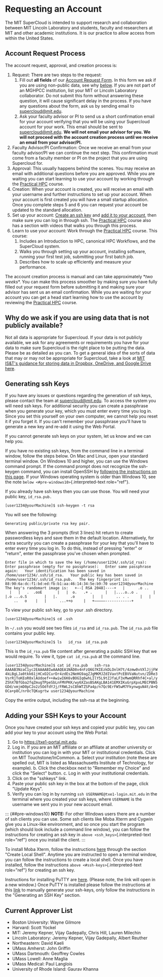 Requesting an Account
=====================

The MIT SuperCloud is intended to support research and collaboration
between MIT Lincoln Laboratory and students, faculty and researchers at
MIT and other academic institutions. It is our practice to allow access
from within the United States.

Account Request Process
-----------------------

The account request, approval, and creation process is:

1. Request: There are two steps to the request:
    1. Fill out **all fields** of our [Account Request
        Form](https://txe1-portal.mit.edu/login/request.php). In this
        form we ask if you are using non-public data, see why
        [below](requesting-account.md#why-do-we-ask-if-you-are-using-data-that-is-not-publicly-available). If you
        are not part of an MGHPCC institution, list your MIT or Lincoln
        Laboratory collaborator. Do not submit this form without
        answering these question, it will cause significant delay in the
        process. If you have any questions about the form, ask us by
        sending email to <supercloud@mit.edu>.
    2. Ask your faculty advisor or PI to send us a short confirmation
        email for your account verifying that you will be using your
        Supercloud account for your work. This email should be sent to
        [supercloud@mit.edu](mailto:supercloud@mit.edu?subject=Confirming%20Supercloud%20Account). **We
        will not email your advisor for you. We will not proceed with
        the account creation process until we receive an email from your
        advisor/PI.**
2. Faculty Advisor/PI Confirmation: Once we receive an email from your
    faculty advisor/PI we can continue the next step. This confirmation
    must come from a faculty member or PI on the project that you are
    using Supercloud for.
3. Approval: This usually happens behind the scenes. You may receive an
    email with additional questions before you are approved. While you
    are waiting you can start learning to use your account by working
    through the [Practical
    HPC](https://learn.llx.edly.io/course/practical-hpc/) course.
4. Creation: When your account is created, you will receive an email
    with your username and further instructions to set up your account.
    When your account is first created you will have a small startup
    allocation. Once you complete steps 5 and 6 you can request your
    account be updated to the standard allocation.
5. Set up your account:
    [Create an ssh key](requesting-account.md#generating-ssh-keys) and
    [add it to
    your account](requesting-account.md#adding-your-ssh-keys-to-your-account), then
    make sure you can log in through ssh. The [Practical
    HPC](https://learn.llx.edly.io/course/practical-hpc/) course also
    has a section with videos that walks you through this process.
6. Learn to use your account: Work through the [Practical
    HPC](https://learn.llx.edly.io/course/practical-hpc/) course. This
    course:
    1. Includes an Introduction to HPC, canonical HPC Workflows, and
        the SuperCloud system.
    2. Walks you through setting up your account, installing software,
        running your first test job, submitting your first batch job.
    3. Describes how to scale up efficiently and measure your
        performance.

The account creation process is manual and can take approximately \**two
weeks*\*. You can make this process smoother by making sure you have
fully filled out your request form before submitting it and making sure
your advisor has sent us an email confirmation. While you are waiting
for your account you can get a head start learning how to use the
account by reviewing the [Practical
HPC](https://learn.llx.edly.io/course/practical-hpc/) course.

Why do we ask if you are using data that is not publicly available?
-------------------------------------------------------------------

Not all data is appropriate for Supercloud. If your data is not publicly
available, we ask for any agreements or requirements you have for your
data to make sure Supercloud is the right place to be putting the data.
Please be as detailed as you can. To get a general idea of the sorts of
data that may or may not be appropriate for Supercloud, take a look at
[MIT IS&T\'s guidance for storing data in Dropbox, OneDrive, and Google
Drive
here](http://kb.mit.edu/confluence/pages/viewpage.action?pageId=152598887).

Generating ssh Keys
-------------------

If you have any issues or questions regarding the generation of ssh
keys, please contact the team at <supercloud@mit.edu>. To access the
system you will need ssh keys. For additional security you can create a
passphrase when you generate your key, which you must enter every time
you log in. Since you set this yourself on your own computer, we cannot
help you reset it if you forget it. If you can\'t remember your
passphrase you\'ll have to generate a new key and re-add it using the
Web Portal.

If you cannot generate ssh keys on your system, let us know and we can
help you.

If you have no existing ssh keys, from the command line in a terminal
window, follow the steps below. On Mac and Linux, open your standard
terminal window. On Windows 10 and higher, you can use the Windows
command prompt. If the command prompt does not recognize the ssh-keygen
command, you can install OpenSSH by [following the instructions on this
page](https://linoxide.com/how-use-ssh-commands-windows-10-command-prompt/).
If your Windows operating system is older than Windows 10, see the note
`below <#pre-windows10>`{.interpreted-text role="ref"}.

If you already have ssh keys then you can use those. You will need your
public key, `id_rsa.pub.`

`[user1234@yourMachine]$ ssh-keygen -t rsa`

You will see the following:

`Generating public/private rsa key pair.`

When answering the 3 prompts (first 3 lines) hit return to create
passwordless keys and save them in the default location. Alternatively,
for extra security you can create a passphrase for your key that you\'ll
have to enter every time you log in. To do this, instead of pressing
\"enter\" or \"return\", enter the passphrase you\'ve chosen when
prompted.

`Enter file in which to save the key (/home/user1234/.ssh/id_rsa):   Enter passphrase (empty for no passphrase):   Enter same passphrase again:   Your identification has been saved in /home/user1234/.ssh/id_rsa.   Your public key has been saved in /home/user1234/.ssh/id_rsa.pub.   The key fingerprint is:   88:90:6a:dc:f1:bd:ed:fb:b1:aa:46:14:34:5e:b9:70 user1234@yourMachine   The key's randomart image is:   +--[ RSA 2048]----+   |      .o ..      |   |   .  .ooE       |   |  o.   .+ .      |   |....o..o .       |   |.o ...o.S        |   |.      .o        |   |      .. . .     |   |       ..   o    |   |      ...++o     |   +—————------------+`

To view your public ssh key, go to your .ssh directory.

`[user1234@yourMachine]$ cd .ssh`

In `~/.ssh` you would see two files `id_rsa` and `id_rsa.pub`. The
`id_rsa.pub` file contains your public key.

`[user1234@yourMachine]$ ls   id_rsa  id_rsa.pub`

This is the `id_rsa.pub` file content after generating a public SSH
key that we would require. To view it, type `cat id_rsa.pub` at the
command line.

`[user1234@yourMachine]$ cat id_rsa.pub   ssh-rsa AAAAB3NzaC1yc2EAAAABIwAAAQEA1NAD8v4nFzQ6G7KIEzkDLOnlH7t/4zmw0vVXlJjjFW4kLBgLJa0tkk61jHCxO2CurDr4zdEs2NeHG9agZJgMKMJZdIVaxtPcEBVVaNutvn/ZDRe3VsrRjToKEoR0xlAUdoef++AwiwI6K6vBOGIq6whLIlY5L9tZJfaLF3xMwmQRRhf4C+al/yZ5hX7BfGba2fqZmugTPpeSbLnFMVPKK/wy6XZasBSAKgLBA141EMXIKuGrpXpxLMECPBN5GDd/xmjmD0pC2o2z5OdfdYJj/FRWL2sC8hWTZSPa4p/n7Qc9ErFW5wM7FkynwguN4t/A+QOCa+p8C/nrOcTQKugrtw user1234@yourMachine`

Copy the entire output, including the ssh-rsa at the beginning.

Adding your SSH Keys to your Account
------------------------------------

Once you have created your ssh keys and copied your public key, you can
add your key to your account using the Web Portal:

1.  Go to <https://txe1-portal.mit.edu>.
2.  Log in. If you are an MIT affiliate or an affiliate at another
    university or institution you can log in with your MIT or
    institutional credentials. Click on MIT Touchstone/InCommon.
    a.  Select your institution (note these are spelled out, MIT is
        listed as Massachusetts Institute of Technology, for example).
    b.  Click the checkbox next to \"Remember my Choice\" and click the
        \"Select\" button.
    c.  Log in with your institutional credentials.
3.  Click on the \"sshkeys\" link.
4.  Paste your public ssh key in the box at the bottom of the page,
    click \"Update Keys\".
5.  Verify you can log in by running `ssh USERNAME@txe1-login.mit.edu`
    in the terminal where you created your ssh keys, where `USERNAME` is
    the username we sent you in your new account email.

::: {##pre-windows10}
**NOTE:** For other Windows users there are a number of ssh clients you
can use. Some ssh clients like Moba Xterm and Cygwin give you a
Linux-like environment, and so once you start the program (which should
look include a command line window), you can follow the instructions for
creating an ssh key in `above <ssh_keys>`{.interpreted-text role="ref"}
once you install the client.
:::

To install Moba Xterm, follow the instructions
[here](https://www.poftut.com/mobaxterm-installation-and-usage-for-windows-personal-edition/)
through the section \"Create Local Shell\". Anytime you are instructed
to open a terminal window, you can follow the instructions to create a
local shell. Once you have installed, follow the instructions
`above <#ssh-keys>`{.interpreted-text role="ref"} for creating an ssh
key.

Instructions for installing PuTTY
are [here](http://www.chiark.greenend.org.uk/~sgtatham/putty/). (Please
note, the link will open in a new window.) Once PuTTY is installed
please follow the instructions at
this [link](https://docs.joyent.com/public-cloud/getting-started/ssh-keys/generating-an-ssh-key-manually/manually-generating-your-ssh-key-in-windows) to
manually generate your ssh-keys, only follow the instructions in the
\"Generating an SSH Key\" section.

Current Approver List
---------------------

-   Boston University: Wayne Gilmore
-   Harvard: Scott Yockel
-   MIT: Jeremy Kepner, Vijay Gadepally, Chris Hill, Lauren Milechin
-   Lincoln Laboratory: Jeremy Kepner, Vijay Gadepally, Albert Reuther
-   Northeastern: David Kaeli
-   UMass Amherst: John Griffin
-   UMass Dartmouth: Geoffrey Cowles
-   UMass Lowell: Anne Maglia
-   UMass Medical: Paul Langlois
-   University of Rhode Island: Gaurav Khanna
